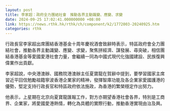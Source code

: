 ```yaml
---
layout: post
title: 李家超：政府全力團結社會　推動各界主動識變、應變、求變
date: 2024-09-25 17:02:41.000000000 +08:00
link: https://news.rthk.hk/rthk/ch/component/k2/1772003-20240925.htm
categories: rthk
---
```


行政長官李家超出席團結香港基金十周年慶祝酒會致辭時表示，特區政府會全力團結社會，推動各界主動識變、應變、求變，聚焦拼經濟、謀發展、尋突破，相信團結香港基金等愛國愛港社會力量，會繼續一同為中國式現代化強國建設、民族復興偉業作出貢獻。

李家超說，中央港澳辦、國務院港澳辦主任夏寶龍在賀辭中提到，要學習國家主席習近平回信勉勵祖籍寧波香港企業家的精神，發揮智庫功能及各企業家愛國護港的優勢，堅定支持行政長官和特區政府依法施政，為香港的繁榮穩定作出努力。

他表示，上星期在北京向夏寶龍匯報工作，對方亦期望香港社會各界，特別是工商界、企業家，將愛國愛港熱情，轉化為具體的實際行動，推動香港實現由治及興。
